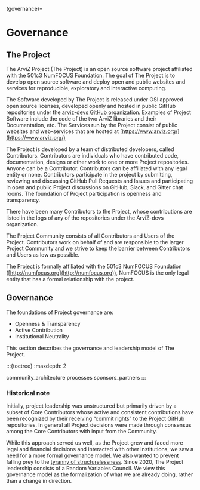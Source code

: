 (governance)=
# Governance

## The Project

The ArviZ Project (The Project) is an open source software project
affiliated with the 501c3 NumFOCUS Foundation. The goal of The Project is to
develop open source software and deploy open and public websites and services
for reproducible, exploratory and interactive computing.

The Software developed
by The Project is released under OSI approved open source licenses,
developed openly and hosted in public GitHub repositories under the
[arviz-devs GitHub organization](https://github.com/arviz-devs). Examples of
Project Software include the code of the two ArviZ libraries and their Documentation, etc.
The Services run by the
Project consist of public websites and web-services that are hosted
at [https://www.arviz.org/](https://www.arviz.org/)

The Project is developed by a team of distributed developers, called
Contributors. Contributors are individuals who have contributed code,
documentation, designs or other work to one or more Project repositories.
Anyone can be a Contributor. Contributors can be affiliated with any legal
entity or none. Contributors participate in the project by submitting,
reviewing and discussing GitHub Pull Requests and Issues and participating in
open and public Project discussions on GitHub, Slack, and Gitter chat rooms.
The foundation of Project participation is openness and transparency.

There have been many Contributors to the Project, whose contributions are listed in the
logs of any of the repositories under the ArviZ-devs organization.

The Project Community consists of all Contributors and Users of the Project.
Contributors work on behalf of and are responsible to the larger Project
Community and we strive to keep the barrier between Contributors and Users as
low as possible.

The Project is formally affiliated with the 501c3 NumFOCUS Foundation
([http://numfocus.org](http://numfocus.org)),  NumFOCUS is the
only legal entity that has a formal relationship with the project.

## Governance
The foundations of Project governance are:

-   Openness & Transparency
-   Active Contribution
-   Institutional Neutrality

This section describes the governance and leadership model of The Project.

:::{toctree}
:maxdepth: 2

community_architecture
processes
sponsors_partners
:::


### Historical note
Initially, project leadership was unstructured but primarily driven
by a subset of Core Contributors whose active and consistent
contributions have been recognized by their receiving “commit rights” to the
Project GitHub repositories. In general all Project decisions were made through
consensus among the Core Contributors with input from the Community.

While this approach served us well, as the Project grew and faced more
legal and financial decisions and interacted with other institutions, we saw a
need for a more formal governance model. We also wanted to prevent falling prey to
the [tyranny of structurelessness](https://www.jofreeman.com/joreen/tyranny.htm).
Since 2020, The Project leadership consists of a Random Variables Council.
We view this governance model as the formalization of what we are already doing,
rather than a change in direction.
